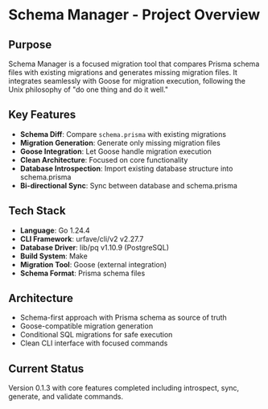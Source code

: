 # Schema Manager - Project Overview

## Purpose
Schema Manager is a focused migration tool that compares Prisma schema files with existing migrations and generates missing migration files. It integrates seamlessly with Goose for migration execution, following the Unix philosophy of "do one thing and do it well."

## Key Features
- **Schema Diff**: Compare `schema.prisma` with existing migrations
- **Migration Generation**: Generate only missing migration files  
- **Goose Integration**: Let Goose handle migration execution
- **Clean Architecture**: Focused on core functionality
- **Database Introspection**: Import existing database structure into schema.prisma
- **Bi-directional Sync**: Sync between database and schema.prisma

## Tech Stack
- **Language**: Go 1.24.4
- **CLI Framework**: urfave/cli/v2 v2.27.7
- **Database Driver**: lib/pq v1.10.9 (PostgreSQL)
- **Build System**: Make
- **Migration Tool**: Goose (external integration)
- **Schema Format**: Prisma schema files

## Architecture
- Schema-first approach with Prisma schema as source of truth
- Goose-compatible migration generation
- Conditional SQL migrations for safe execution
- Clean CLI interface with focused commands

## Current Status
Version 0.1.3 with core features completed including introspect, sync, generate, and validate commands.